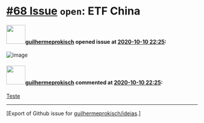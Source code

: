 # [\#68 Issue](https://github.com/guilhermeprokisch/ideias/issues/68) `open`: ETF China

#### <img src="https://avatars.githubusercontent.com/u/12011070?u=f18e95eceaa97f69b9d0c5a06270d7bdfbc44b5a&v=4" width="50">[guilhermeprokisch](https://github.com/guilhermeprokisch) opened issue at [2020-10-10 22:25](https://github.com/guilhermeprokisch/ideias/issues/68):

![image](https://user-images.githubusercontent.com/12011070/95666215-e185ac80-0b2d-11eb-9a68-b4880123de17.png)


#### <img src="https://avatars.githubusercontent.com/u/12011070?u=f18e95eceaa97f69b9d0c5a06270d7bdfbc44b5a&v=4" width="50">[guilhermeprokisch](https://github.com/guilhermeprokisch) commented at [2020-10-10 22:25](https://github.com/guilhermeprokisch/ideias/issues/68#issuecomment-860258047):

[Teste](69)


-------------------------------------------------------------------------------



[Export of Github issue for [guilhermeprokisch/ideias](https://github.com/guilhermeprokisch/ideias).]
